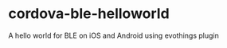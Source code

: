 cordova-ble-helloworld
======================

A hello world for BLE on iOS and Android using evothings plugin

